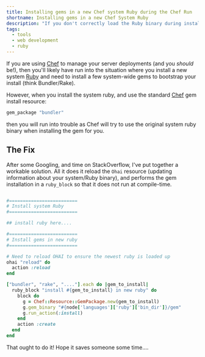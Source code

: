 ```yaml
---
title: Installing gems in a new Chef system Ruby during the Chef Run
shortname: Installing gems in a new Chef System Ruby
description: "If you don't correctly load the Ruby binary during installation of a gem, Chef will install to the incorrect Ruby, and your recipes could fail."
tags:
  - tools
  - web development
  - ruby
---
```


If you are using [Chef][chef] to manage your server deployments (and you *should* be!), then you'll likely have run into the situation where you install a new system [Ruby][ruby] and need to install a few system-wide gems to bootstrap your install (think Bundler/Rake).

However, when you install the system ruby, and use the standard [Chef][chef] gem install resource:

```ruby
gem_package "bundler"
```

then you will run into trouble as Chef will try to use the original system ruby binary when installing the gem for you.

## The Fix ##

After some Googling, and time on StackOverflow, I've put together a workable solution.  All it does it reload the `Ohai` resource (updating information about your system/Ruby binary), and performs the gem installation in a `ruby_block` so that it does not run at compile-time.

```ruby

#=========================
# Install system Ruby
#=========================

## install ruby here....

#=========================
# Install gems in new ruby
#=========================

# Need to reload OHAI to ensure the newest ruby is loaded up
ohai "reload" do
  action :reload
end

["bundler", "rake", "...."].each do |gem_to_install|
  ruby_block "install #{gem_to_install} in new ruby" do
    block do
      g = Chef::Resource::GemPackage.new(gem_to_install)
      g.gem_binary "#{node['languages']['ruby']['bin_dir']}/gem"
      g.run_action(:install)
    end
    action :create
  end
end

```

That ought to do it! Hope it saves someone some time....

[chef]: http://www.opscode.com/chef/
[ruby]: http://www.ruby-lang.org/en/

